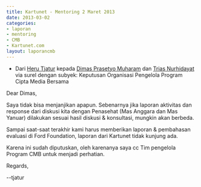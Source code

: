 ```yaml
---
title: Kartunet - Mentoring 2 Maret 2013
date: 2013-03-02
categories:
- laporan
- mentoring
- CMB
- Kartunet.com
layout: laporancmb
---
```


* Dari [Heru Tjatur](http://wiki.ciptamedia.org/wiki/Heru_Tjatur) kepada [Dimas Prasetyo Muharam](http://wiki.ciptamedia.org/wiki/Dimas_Prasetyo_Muharam) dan [Trias Nurhidayat](http://wiki.ciptamedia.org/wiki/Trias_Nurhidayat) via surel dengan subyek: Keputusan Organisasi Pengelola Program Cipta Media Bersama

Dear Dimas,

Saya tidak bisa menjanjikan apapun. Sebenarnya jika laporan aktivitas
dan response dari diskusi kita dengan Penasehat (Mas Anggara dan Mas
Yanuar) dilakukan sesuai hasil diskusi & konsultasi, mungkin akan
berbeda. 

Sampai saat-saat terakhir kami harus memberikan laporan &
pembahasan evaluasi di Ford Foundation, laporan dari Kartunet tidak
kunjung ada.

Karena ini sudah diputuskan, oleh karenanya saya cc Tim pengelola
Program CMB untuk menjadi perhatian.

Regards,

--tjatur
